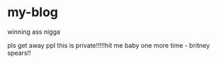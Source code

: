 # my-blog
winning ass nigga


pls get away ppl this is private!!!!!hit me baby one more time - 
britney spears!!


